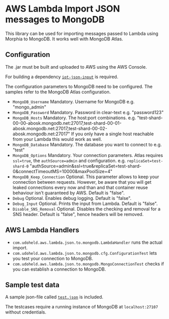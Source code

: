 # AWS Lambda Import JSON messages to MongoDB
This library can be used for importing messages passed to Lambda using Morphia to MongoDB.
It works well with MongoDB Atlas.

## Configuration
The .jar must be built and uploaded to AWS using the AWS Console.

For building a dependency [`iot-json-input`](https://github.com/udoheld/iot-json-input) is required.

The configuration parameters to MongoDB need to be configured. The samples refer to the MongoDB Atlas configuration.

* `MongoDB_Username` Mandatory. Username for MongoDB e.g. "mongo_admin"
* `MongoDB_Password` Mandatory. Password in clear-text e.g. "password123"
* `MongoDB_Hosts` Mandatory. The host:port combinations. e.g. "test-shard-00-00-abosk.mongodb.net:27017,test-shard-00-01-abosk.mongodb.net:27017,test-shard-00-02-abosk.mongodb.net:27017" If you only have a single host reachable from your Lambda this would work as well.
* `MongoDB_Database` Mandatory. The database you want to connect to e.g. "test"
* `MongoDB_Options` Mandatory. Your connection parameters. Atlas requires `ssl=true`, the `authSource=admin` and  configuration. e.g. `replicaSet=test-shard-0` "authSource=admin&ssl=true&replicaSet=test-shard-0&connectTimeoutMS=10000&maxPoolSize=4"
* `MongoDB_Keep_Connection` Optional. This parameter allows to keep your connection between requests. However, be aware that you will get leaked connections every now and than and that container reuse behaviour isn't guaranteed by AWS. Default is "false".
* `Debug` Optional. Enables debug logging. Default is "false".
* `Debug_Input` Optional. Prints the input from Lambda. Default is "false".
* `Disable_SNS_Removal` Optional. Disables the checking and removal for a SNS header. Default is "false", hence headers will be removed.

## AWS Lambda Handlers
* `com.udoheld.aws.lambda.json.to.mongodb.LambdaHandler` runs the
actual import.
* `com.udoheld.aws.lambda.json.to.mongodb.cfg.ConfigurationTest` lets you test your
connection to MongoDB.
* `com.udoheld.aws.lambda.json.to.mongodb.MongoConnectionTest` checks if you can establish a connection to MongoDB.

## Sample test data
A sample json-file called [`test.json`](src/test/resources/test.json) is included.

The testcases require a running instance of MongoDB at `localhost:27107` without credentials.
